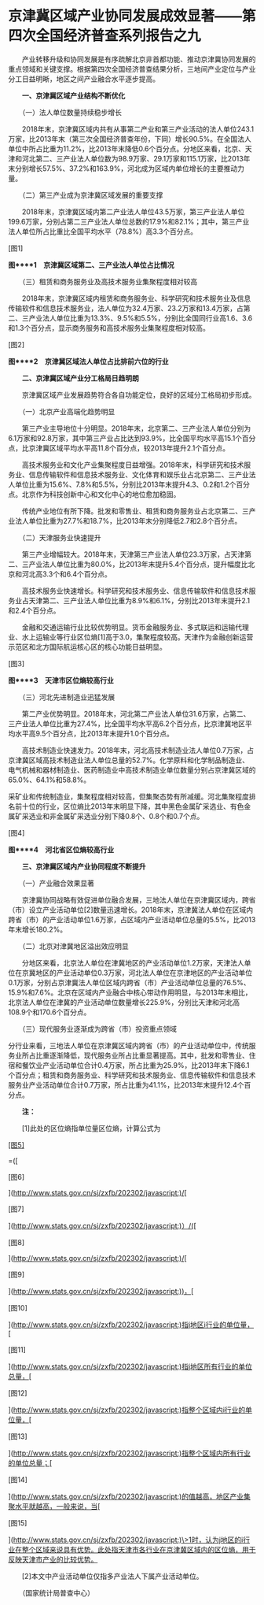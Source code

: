 # 京津冀区域产业协同发展成效显著——第四次全国经济普查系列报告之九

　　产业转移升级和协同发展是有序疏解北京非首都功能、推动京津冀协同发展的重点领域和关键支撑。根据第四次全国经济普查结果分析，三地间产业定位与产业分工日益明晰，地区之间产业融合水平逐步提高。

　　**一、京津冀区域产业结构不断优化**

　　（一）法人单位数量持续稳步增长

　　2018年末，京津冀区域内共有从事第二产业和第三产业活动的法人单位243.1万家，比2013年末（第三次全国经济普查年份，下同）增长90.5%。在全国法人单位中所占比重为11.2%，比2013年末降低0.6个百分点。分地区来看，北京、天津和河北第二、三产业法人单位数为98.9万家、29.1万家和115.1万家，比2013年末分别增长57.5%、37.2%和163.9%，河北成为区域内单位增长的主要推动力量。

　　（二）第三产业成为京津冀区域发展的重要支撑

　　2018年末，京津冀区域内第二产业法人单位43.5万家，第三产业法人单位199.6万家，分别占第二三产业法人单位总数的17.9%和82.1%；其中，第三产业法人单位所占比重比全国平均水平（78.8%）高3.3个百分点。

\[图1\]

**图****1**　**京津冀区域第二、三产业法人单位占比情况**

　　（三）租赁和商务服务业及高技术服务业集聚程度相对较高

　　2018年末，京津冀区域内租赁和商务服务业、科学研究和技术服务业及信息传输软件和信息技术服务业，法人单位为32.4万家、23.2万家和13.4万家，占第二、三产业法人单位比重为13.3%、9.5%和5.5%，分别比全国同行业高1.6、3.6和1.3个百分点，显示商务服务和高技术服务业集聚程度相对较高。

\[图2\]

**图****2**　**京津冀区域法人单位占比排前六位的行业**

　　**二、京津冀区域产业分工格局日趋明朗**

　　京津冀区域产业发展趋势符合各自功能定位，良好的区域分工格局初步形成。

　　（一）北京产业高端化趋势明显

　　第三产业主导地位十分明显。2018年末，北京第二、三产业法人单位分别为6.1万家和92.8万家，其中第三产业占比达到93.9%，比全国平均水平高15.1个百分点，比京津冀区域平均水平高11.8个百分点，较2013年提升2.1个百分点。

　　高技术服务业和文化产业集聚程度日益增强。2018年末，科学研究和技术服务业、信息传输软件和信息技术服务业、文化体育和娱乐业占北京第二、三产业法人单位比重为15.6%、7.8%和5.5%，分别比2013年末提升4.3、0.2和1.2个百分点。北京作为科技创新中心和文化中心的地位愈加稳固。

　　传统产业地位有所下降。批发和零售业、租赁和商务服务业占北京第二、三产业法人单位比重为27.7%和18.7%，比2013年末分别降低2.7和2.8个百分点。

　　（二）天津服务业快速提升

　　第三产业增幅较大。2018年末，天津第三产业法人单位23.3万家，占天津第二、三产业法人单位比重为80.0%，比2013年末提升5.4个百分点，提升幅度比北京和河北高3.3个和6.4个百分点。

　　高技术服务业快速增长。科学研究和技术服务业、信息传输软件和信息技术服务业占天津第二、三产业法人单位比重为8.9%和6.1%，分别比2013年末提升2.1和2.4个百分点。

　　金融和交通运输行业比较优势明显。货币金融服务业、多式联运和运输代理业、水上运输业等行业区位熵\[1\]高于3.0，集聚程度较高。天津作为金融创新运营示范区和北方国际航运核心区的核心功能日益明显。

\[图3\]

**图****3**　**天津市区位熵较高行业**

　　（三）河北先进制造业迅猛发展

　　第二产业优势明显。2018年末，河北第二产业法人单位31.6万家，占第二、三产业法人单位比重为27.4%，比全国平均水平高6.2个百分点，比京津冀地区平均水平高9.5个百分点，比2013年末提升1.0个百分点。

　　高技术制造业快速发力。2018年末，河北高技术制造业法人单位0.7万家，占京津冀区域高技术制造业法人单位总量的52.7%。化学原料和化学制品制造业、电气机械和器材制造业、医药制造业中高技术制造业单位数量分别占京津冀区域的65.0%、64.1%和58.8%。

采矿业和传统制造业，集聚程度相对较高，但集聚态势有所减缓。河北集聚程度排名前十位的行业，区位熵比2013年末明显下降，其中黑色金属矿采选业、有色金属矿采选业和非金属矿采选业分别下降0.8个、0.8个和0.7个点。

\[图4\]

**图****4**　**河北省区位熵较高行业**

　　**三、京津冀区域内产业协同程度不断提升**

　　（一）产业融合效果显著

　　京津冀协同战略有效促进单位融合发展，三地法人单位在京津冀区域内，跨省（市）设立产业活动单位\[2\]数量迅速增长。2018年末，京津冀法人单位在区域内跨省（市）的产业活动单位1.6万家，占区域内产业活动单位总量的5.5%，比2013年末增长180.2%。

　　（二）北京对津冀地区溢出效应明显

　　分地区来看，北京法人单位在津冀地区的产业活动单位1.2万家，天津法人单位在京冀地区的产业活动单位0.3万家，河北法人单位在京津地区的产业活动单位0.1万家，分别占京津冀法人单位区域内跨省（市）产业活动单位总量的76.5%、15.9%和7.6%。北京在区域内产业融合中核心带动作用明显，与2013年末相比，北京法人单位在津冀的产业活动单位数量增长225.9%，分别比天津和河北高108.9个和170.6个百分点。

　　（三）现代服务业逐渐成为跨省（市）投资重点领域

分行业来看，三地法人单位在京津冀区域内跨省（市）的产业活动单位中，传统服务业所占比重逐渐降低，现代服务业所占比重显著提高。其中，批发和零售业、住宿和餐饮业产业活动单位合计0.4万家，所占比重为25.9%，比2013年末下降6.1个百分点；租赁和商务服务业、科学研究和技术服务业、信息传输软件和信息技术服务业产业活动单位合计0.7万家，所占比重为41.1%，比2013年末提升12.4个百分点。

　　**注：**

　　\[1\]此处的区位熵指单位量区位熵，计算公式为[](http://www.stats.gov.cn/sj/zxfb/202302/javascript:)

[\[图5\]](http://www.stats.gov.cn/sj/zxfb/202302/javascript:)

\=([

\[图6\]

](http://www.stats.gov.cn/sj/zxfb/202302/javascript:)/[

\[图7\]

](http://www.stats.gov.cn/sj/zxfb/202302/javascript:)）/([

\[图8\]

](http://www.stats.gov.cn/sj/zxfb/202302/javascript:)/[

\[图9\]

](http://www.stats.gov.cn/sj/zxfb/202302/javascript:))，[

\[图10\]

](http://www.stats.gov.cn/sj/zxfb/202302/javascript:)指j地区i行业的单位量，[

\[图11\]

](http://www.stats.gov.cn/sj/zxfb/202302/javascript:)指j地区所有行业的单位总量，[

\[图12\]

](http://www.stats.gov.cn/sj/zxfb/202302/javascript:)指整个区域内i行业的单位量，[

\[图13\]

](http://www.stats.gov.cn/sj/zxfb/202302/javascript:)指整个区域内所有行业的单位总量；[

\[图14\]

](http://www.stats.gov.cn/sj/zxfb/202302/javascript:)的值越高，地区产业集聚水平就越高，一般来说，当[

\[图15\]

](http://www.stats.gov.cn/sj/zxfb/202302/javascript:)\>1时，认为j地区的i行业在整个区域来说具有优势。此处指天津市各行业在京津冀区域内的区位熵，用于反映天津市产业的比较优势。

　　\[2\]本文中产业活动单位仅指多产业法人下属产业活动单位。

　　（国家统计局普查中心）
